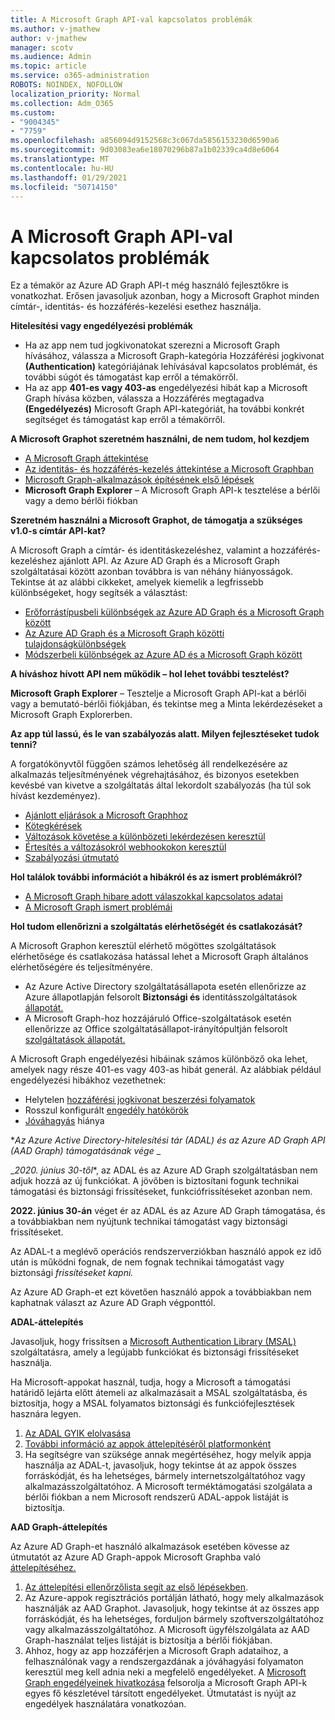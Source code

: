 ```yaml
---
title: A Microsoft Graph API-val kapcsolatos problémák
ms.author: v-jmathew
author: v-jmathew
manager: scotv
ms.audience: Admin
ms.topic: article
ms.service: o365-administration
ROBOTS: NOINDEX, NOFOLLOW
localization_priority: Normal
ms.collection: Adm_O365
ms.custom:
- "9004345"
- "7759"
ms.openlocfilehash: a856094d9152568c3c067da5856153230d6590a6
ms.sourcegitcommit: 9d03083ea6e18070296b87a1b02339ca4d8e6064
ms.translationtype: MT
ms.contentlocale: hu-HU
ms.lasthandoff: 01/29/2021
ms.locfileid: "50714150"
---
```

# <a name="microsoft-graph-api-issues"></a>A Microsoft Graph API-val kapcsolatos problémák

Ez a témakör az Azure AD Graph API-t még használó fejlesztőkre is vonatkozhat. Erősen javasoljuk  azonban, hogy a Microsoft Graphot minden címtár-, identitás- és hozzáférés-kezelési esethez használja.

**Hitelesítési vagy engedélyezési problémák**

- Ha az  app nem tud jogkivonatokat szerezni a Microsoft Graph hívásához, válassza a Microsoft Graph-kategória Hozzáférési jogkivonat **(Authentication)** kategóriájának lehívásával kapcsolatos problémát, és további súgót és támogatást kap erről a témakörről.
- Ha az app **401-es vagy 403-as** engedélyezési hibát kap a Microsoft Graph hívása közben, válassza a Hozzáférés megtagadva **(Engedélyezés)** Microsoft Graph API-kategóriát, ha további konkrét segítséget és támogatást kap erről a témakörről.

**A Microsoft Graphot szeretném használni, de nem tudom, hol kezdjem**

- [A Microsoft Graph áttekintése](https://docs.microsoft.com/graph/overview)
- [Az identitás- és hozzáférés-kezelés áttekintése a Microsoft Graphban](https://docs.microsoft.com/graph/azuread-identity-access-management-concept-overview)
- [Microsoft Graph-alkalmazások építésének első lépések](https://docs.microsoft.com/graph/)
- **Microsoft Graph Explorer** – A Microsoft Graph API-k tesztelése a bérlői vagy a demo bérlői fiókban

**Szeretném használni a Microsoft Graphot, de támogatja a szükséges v1.0-s címtár API-kat?**

A Microsoft Graph a címtár- és identitáskezeléshez, valamint a hozzáférés-kezeléshez ajánlott API. Az Azure AD Graph és a Microsoft Graph szolgáltatásai között azonban továbbra is van néhány hiányosságok. Tekintse át az alábbi cikkeket, amelyek kiemelik a legfrissebb különbségeket, hogy segítsék a választást:

- [Erőforrástípusbeli különbségek az Azure AD Graph és a Microsoft Graph között](https://docs.microsoft.com/graph/migrate-azure-ad-graph-resource-differences)
- [Az Azure AD Graph és a Microsoft Graph közötti tulajdonságkülönbségek](https://docs.microsoft.com/graph/migrate-azure-ad-graph-property-differences)
- [Módszerbeli különbségek az Azure AD és a Microsoft Graph között](https://docs.microsoft.com/graph/migrate-azure-ad-graph-method-differences)

**A híváshoz hívott API nem működik – hol lehet további tesztelést?**

**Microsoft Graph Explorer** – Tesztelje a Microsoft Graph API-kat  a bérlői vagy a bemutató-bérlői fiókjában, és tekintse meg a Minta lekérdezéseket a Microsoft Graph Explorerben.

**Az app túl lassú, és le van szabályozás alatt. Milyen fejlesztéseket tudok tenni?**

A forgatókönyvtől függően számos lehetőség áll rendelkezésére az alkalmazás teljesítményének végrehajtásához, és bizonyos esetekben kevésbé van kivetve a szolgáltatás által lekordolt szabályozás (ha túl sok hívást kezdeményez).

- [Ajánlott eljárások a Microsoft Graphhoz](https://docs.microsoft.com/graph/best-practices-concept)
- [Kötegkérések](https://docs.microsoft.com/graph/json-batching)
- [Változások követése a különbözeti lekérdezésen keresztül](https://docs.microsoft.com/graph/delta-query-overview)
- [Értesítés a változásokról webhookokon keresztül](https://docs.microsoft.com/graph/webhooks)
- [Szabályozási útmutató](https://docs.microsoft.com/graph/throttling)

**Hol találok további információt a hibákról és az ismert problémákról?**

- [A Microsoft Graph hibare adott válaszokkal kapcsolatos adatai](https://docs.microsoft.com/graph/errors)
- [A Microsoft Graph ismert problémái](https://docs.microsoft.com/graph/known-issues)

**Hol tudom ellenőrizni a szolgáltatás elérhetőségét és csatlakozását?**

A Microsoft Graphon keresztül elérhető mögöttes szolgáltatások elérhetősége és csatlakozása hatással lehet a Microsoft Graph általános elérhetőségére és teljesítményére.

- Az Azure Active Directory szolgáltatásállapota esetén ellenőrizze az Azure állapotlapján felsorolt **Biztonsági és** identitásszolgáltatások [állapotát.](https://azure.microsoft.com/status/)
- A Microsoft Graph-hoz hozzájáruló Office-szolgáltatások esetén ellenőrizze az Office szolgáltatásállapot-irányítópultján felsorolt [szolgáltatások állapotát.](https://portal.office.com/adminportal/home#/servicehealth)

A Microsoft Graph engedélyezési hibáinak számos különböző oka lehet, amelyek nagy része 401-es vagy 403-as hibát generál. Az alábbiak például engedélyezési hibákhoz vezethetnek:

- Helytelen [hozzáférési jogkivonat beszerzési folyamatok](https://docs.microsoft.com/azure/active-directory/develop/active-directory-authentication-scenarios)
- Rosszul konfigurált [engedély hatókörök](https://docs.microsoft.com/azure/active-directory/develop/active-directory-v2-scopes)
- [Jóváhagyás](https://docs.microsoft.com/azure/active-directory/develop/active-directory-devhowto-multi-tenant-overview#understanding-user-and-admin-consent) hiánya

**_Az Azure Active Directory-hitelesítési tár (ADAL) és az Azure AD Graph API (AAD Graph) támogatásának vége_* _

_*2020. június 30-től**, az ADAL és az Azure AD Graph szolgáltatásban nem adjuk hozzá az új funkciókat. A jövőben is biztosítani fogunk technikai támogatási és biztonsági frissítéseket, funkciófrissítéseket azonban nem.

**2022. június 30-án** véget ér az ADAL és az Azure AD Graph támogatása, és a továbbiakban nem nyújtunk technikai támogatást vagy biztonsági frissítéseket.

Az ADAL-t a meglévő operációs rendszerverziókban használó appok ez idő után is működni fognak, de nem fognak technikai támogatást vagy biztonsági *frissítéseket kapni.*

Az Azure AD Graph-et ezt követően használó appok a továbbiakban nem kaphatnak választ az Azure AD Graph végponttól.

**ADAL-áttelepítés**

Javasoljuk, hogy frissítsen a [Microsoft Authentication Library (MSAL)](https://docs.microsoft.com/azure/active-directory/develop/v2-overview) szolgáltatásra, amely a legújabb funkciókat és biztonsági frissítéseket használja.

Ha Microsoft-appokat használ, tudja, hogy a Microsoft a támogatási határidő lejárta előtt átemeli az alkalmazásait a MSAL szolgáltatásba, és biztosítja, hogy a MSAL folyamatos biztonsági és funkciófejlesztések hasznára legyen.

1. [Az ADAL GYIK elolvasása](https://docs.microsoft.com/azure/active-directory/develop/msal-migration#frequently-asked-questions-faq)
2. [További információ az appok áttelepítéséről platformonként](https://docs.microsoft.com/azure/active-directory/develop/msal-migration#frequently-asked-questions-faq)
3. Ha segítségre van szüksége annak megértéséhez, hogy melyik appja használja az ADAL-t, javasoljuk, hogy tekintse át az appok összes forráskódját, és ha lehetséges, bármely internetszolgáltatóhoz vagy alkalmazásszolgáltatóhoz. A Microsoft terméktámogatási szolgálata a bérlői fiókban a nem Microsoft rendszerű ADAL-appok listáját is biztosítja.

**AAD Graph-áttelepítés**

Az Azure AD Graph-et használó alkalmazások esetében kövesse az útmutatót az Azure AD Graph-appok Microsoft Graphba való [áttelepítéséhez.](https://docs.microsoft.com/graph/migrate-azure-ad-graph-overview)

1. [Az áttelepítési ellenőrzőlista segít az első lépésekben](https://docs.microsoft.com/graph/migrate-azure-ad-graph-planning-checklist).
2. Az Azure-appok regisztrációs portálján látható, hogy mely alkalmazások használják az AAD Graphot. Javasoljuk, hogy tekintse át az összes app forráskódját, és ha lehetséges, forduljon bármely szoftverszolgáltatóhoz vagy alkalmazásszolgáltatóhoz. A Microsoft ügyfélszolgálata az AAD Graph-használat teljes listáját is biztosítja a bérlői fiókjában.
3. Ahhoz, hogy az app hozzáférjen a Microsoft Graph adataihoz, a felhasználónak vagy a rendszergazdának a jóváhagyási folyamaton keresztül meg kell adnia neki a megfelelő engedélyeket. A [Microsoft Graph engedélyeinek hivatkozása](https://docs.microsoft.com/graph/permissions-reference) felsorolja a Microsoft Graph API-k egyes fő készletével társított engedélyeket. Útmutatást is nyújt az engedélyek használatára vonatkozóan.
